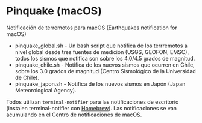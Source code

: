 # Pinquake (macOS)
Notificación de terremotos para macOS (Earthquakes notification for macOS)
<ul>
<li>pinquake_global.sh - Un bash script que notifica de los terrremotos a nivel global desde tres fuentes de medición (USGS, GEOFON, EMSC), todos los sismos que notifica son sobre los 4.0/4.5 grados de magnitud.</li>
<li>pinquake_chile.sh - Notifica de los nuevos sismos que ocurren en Chile, sobre los 3.0 grados de magnitud (Centro Sismológico de la Universidad de Chile).</li>
<li>pinquake_japon.sh - Notifica de los nuevos sismos en Japón (Japan Meteorological Agency).</li>
</ul>
Todos utilizan <code>terminal-notifier</code> para las notificaciones de escritorio (instalen terminal-notifier con <a href="http://brew.sh/index_es.html">Homebrew</a>). Las notificaciones se van acumulando en el Centro de notificaciones de macOS.
